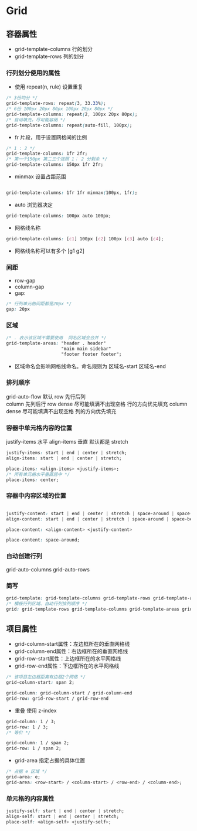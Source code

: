 # Grid

## 容器属性
- grid-template-columns 行的划分
- grid-template-rows 列的划分

### 行列划分使用的属性
- 使用 repeat(n, rule) 设置重复
```css
/* 3份均分 */
grid-template-rows: repeat(3, 33.33%);
/* 6份 100px 20px 80px 100px 20px 80px */
grid-template-columns: repeat(2, 100px 20px 80px);
/* 自动填充，尽可能容纳 */
grid-template-columns: repeat(auto-fill, 100px);
```
- fr 片段，用于设置网格间的比例
```css
/* 1 : 2 */
grid-template-columns: 1fr 2fr;
/* 第一个150px 第二三个按照 1： 2 分剩余 */
grid-template-columns: 150px 1fr 2fr;
```
- minmax 设置占距范围
```css

grid-template-columns: 1fr 1fr minmax(100px, 1fr);
```

- auto 浏览器决定
```css
grid-template-columns: 100px auto 100px;
```

- 网格线名称
```css
grid-template-columns: [c1] 100px [c2] 100px [c3] auto [c4];
```
- 网格线名称可以有多个 [g1 g2]

### 间距
- row-gap
- column-gap
- gap: <row-gap> <column-gap>
```css
/* 行列单元格间距都是20px */
gap: 20px
```
### 区域
```css
/* . 表示该区域不需要使用  同名区域会合并 */
grid-template-areas: "header . header"
                     "main main sidebar"
                     "footer footer footer";
```
- 区域命名会影响网格线命名。命名规则为 区域名-start 区域名-end

### 排列顺序
grid-auto-flow
默认 row 先行后列  
column 先列后行
row dense 尽可能填满不出现空格 行的方向优先填充
column dense 尽可能填满不出现空格 列的方向优先填充

### 容器中单元格内容的位置
justify-items 水平
align-items 垂直
默认都是 stretch
```css
justify-items: start | end | center | stretch;
align-items: start | end | center | stretch;

place-items: <align-items> <justify-items>;
/* 所有单元格水平垂直居中 */
place-items: center;
```

### 容器中内容区域的位置
```css

justify-content: start | end | center | stretch | space-around | space-between | space-evenly;
align-content: start | end | center | stretch | space-around | space-between | space-evenly;  

place-content: <align-content> <justify-content>

place-content: space-around;
```

### 自动创建行列

grid-auto-columns
grid-auto-rows


### 简写
```css
grid-template: grid-template-columns grid-template-rows grid-template-areas
/* 模板行列区域、自动行列排列顺序 */
grid: grid-template-rows grid-template-columns grid-template-areas grid-auto-rows grid-auto-columns grid-auto-flow
```



## 项目属性
- grid-column-start属性：左边框所在的垂直网格线
- grid-column-end属性：右边框所在的垂直网格线
- grid-row-start属性：上边框所在的水平网格线
- grid-row-end属性：下边框所在的水平网格线


```css
/* 该项目左边框距离有边框2个网格 */
grid-column-start: span 2;

grid-column: grid-column-start / grid-column-end
grid-row: grid-row-start / grid-row-end
```
- 重叠 使用 z-index

```css
grid-column: 1 / 3;
grid-row: 1 / 3;
/* 等价 */

grid-column: 1 / span 2;
grid-row: 1 / span 2;

```

- grid-area 指定占据的具体位置
```css
/* 占据 e 区域 */
grid-area: e;
grid-area: <row-start> / <column-start> / <row-end> / <column-end>;
```

### 单元格的内容属性
```css
justify-self: start | end | center | stretch;
align-self: start | end | center | stretch;
place-self: <align-self> <justify-self>;
```
